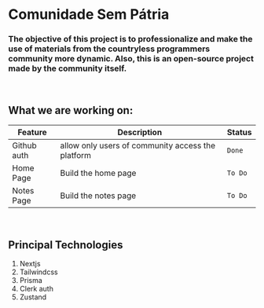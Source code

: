 # Comunidade Sem Pátria

### The objective of this project is to professionalize and make the use of materials from the countryless programmers community more dynamic. Also, this is an open-source project made by the community itself.

<br/>

## What we are working on:

| Feature     | Description                                       | Status  |
| ----------- | ------------------------------------------------- | ------- |
| Github auth | allow only users of community access the platform | `Done`  |
| Home Page   | Build the home page                               | `To Do` |
| Notes Page  | Build the notes page                              | `To Do` |

<br/>

## Principal Technologies

1. Nextjs
2. Tailwindcss
3. Prisma
4. Clerk auth
5. Zustand
